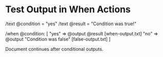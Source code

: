 # Test Output in When Actions

/text @condition = "yes"
/text @result = "Condition was true!"

/when @condition: [
  "yes" => @output @result [when-output.txt]
  "no" => @output "Condition was false" [false-output.txt]
]

Document continues after conditional outputs.